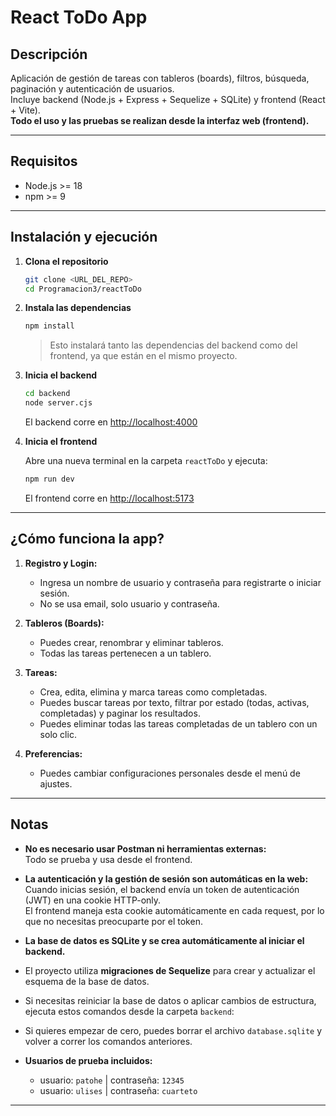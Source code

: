 # React ToDo App

## Descripción

Aplicación de gestión de tareas con tableros (boards), filtros, búsqueda, paginación y autenticación de usuarios.  
Incluye backend (Node.js + Express + Sequelize + SQLite) y frontend (React + Vite).  
**Todo el uso y las pruebas se realizan desde la interfaz web (frontend).**

---

## Requisitos

- Node.js >= 18
- npm >= 9

---

## Instalación y ejecución

1. **Clona el repositorio**

   ```bash
   git clone <URL_DEL_REPO>
   cd Programacion3/reactToDo
   ```

2. **Instala las dependencias**

   ```bash
   npm install
   ```

   > Esto instalará tanto las dependencias del backend como del frontend, ya que están en el mismo proyecto.

3. **Inicia el backend**

   ```bash
   cd backend
   node server.cjs
   ```
   El backend corre en [http://localhost:4000](http://localhost:4000)

4. **Inicia el frontend**

   Abre una nueva terminal en la carpeta `reactToDo` y ejecuta:

   ```bash
   npm run dev
   ```
   El frontend corre en [http://localhost:5173](http://localhost:5173)

---

## ¿Cómo funciona la app?

1. **Registro y Login:**  
   - Ingresa un nombre de usuario y contraseña para registrarte o iniciar sesión.
   - No se usa email, solo usuario y contraseña.

2. **Tableros (Boards):**  
   - Puedes crear, renombrar y eliminar tableros.
   - Todas las tareas pertenecen a un tablero.

3. **Tareas:**  
   - Crea, edita, elimina y marca tareas como completadas.
   - Puedes buscar tareas por texto, filtrar por estado (todas, activas, completadas) y paginar los resultados.
   - Puedes eliminar todas las tareas completadas de un tablero con un solo clic.

4. **Preferencias:**  
   - Puedes cambiar configuraciones personales desde el menú de ajustes.

---

## Notas

- **No es necesario usar Postman ni herramientas externas:**  
  Todo se prueba y usa desde el frontend.
- **La autenticación y la gestión de sesión son automáticas en la web:**  
  Cuando inicias sesión, el backend envía un token de autenticación (JWT) en una cookie HTTP-only.  
  El frontend maneja esta cookie automáticamente en cada request, por lo que no necesitas preocuparte por el token.
- **La base de datos es SQLite y se crea automáticamente al iniciar el backend.**

- El proyecto utiliza **migraciones de Sequelize** para crear y actualizar el esquema de la base de datos.
- Si necesitas reiniciar la base de datos o aplicar cambios de estructura, ejecuta estos comandos desde la carpeta `backend`:
- Si quieres empezar de cero, puedes borrar el archivo `database.sqlite` y volver a correr los comandos anteriores.

- **Usuarios de prueba incluidos:**
  - usuario: `patohe` | contraseña: `12345`
  - usuario: `ulises` | contraseña: `cuarteto`

---